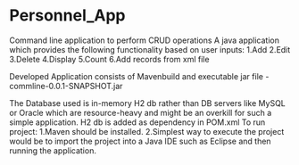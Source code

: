 # Personnel_App
Command line application to perform CRUD operations
A java application which provides the following functionality based on user inputs:
1.Add
2.Edit
3.Delete
4.Display
5.Count
6.Add records from xml file

Developed Application consists of Mavenbuild and
executable jar file   -   commline-0.0.1-SNAPSHOT.jar


The Database used is in-memory H2 db rather than DB servers like MySQL or Oracle which are resource-heavy and might be an overkill for such a simple application.
H2 db is added as dependency in POM.xml
To run project:
1.Maven should be installed.
2.Simplest way to execute the project would be to import the project into a Java IDE such as Eclipse and then running the application.
